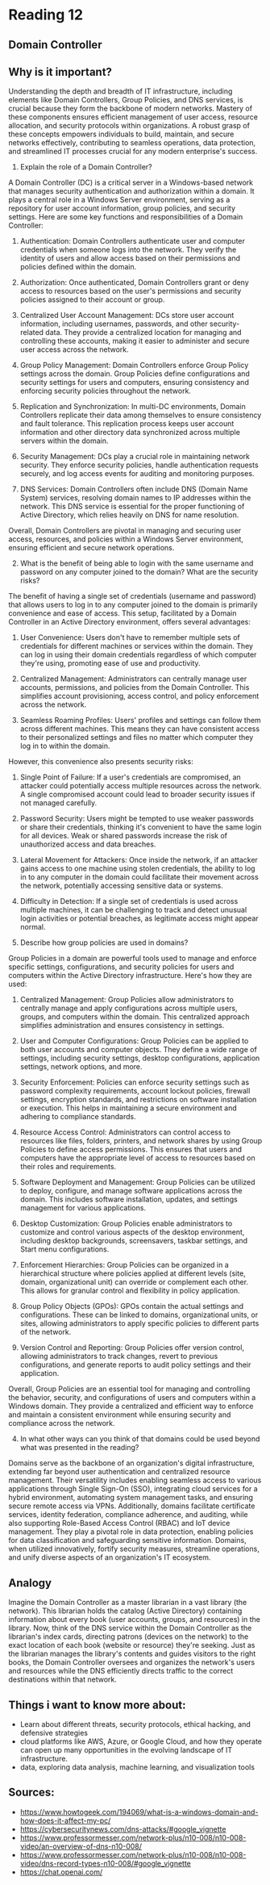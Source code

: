# Reading 12
## Domain Controller 

## Why is it important?

Understanding the depth and breadth of IT infrastructure, including elements like Domain Controllers, Group Policies, and DNS services, is crucial because they form the backbone of modern networks. Mastery of these components ensures efficient management of user access, resource allocation, and security protocols within organizations. A robust grasp of these concepts empowers individuals to build, maintain, and secure networks effectively, contributing to seamless operations, data protection, and streamlined IT processes crucial for any modern enterprise's success.

1. Explain the role of a Domain Controller?


A Domain Controller (DC) is a critical server in a Windows-based network that manages security authentication and authorization within a domain. It plays a central role in a Windows Server environment, serving as a repository for user account information, group policies, and security settings. Here are some key functions and responsibilities of a Domain Controller:

1. Authentication: Domain Controllers authenticate user and computer credentials when someone logs into the network. They verify the identity of users and allow access based on their permissions and policies defined within the domain.

2. Authorization: Once authenticated, Domain Controllers grant or deny access to resources based on the user's permissions and security policies assigned to their account or group.

3. Centralized User Account Management: DCs store user account information, including usernames, passwords, and other security-related data. They provide a centralized location for managing and controlling these accounts, making it easier to administer and secure user access across the network.

4. Group Policy Management: Domain Controllers enforce Group Policy settings across the domain. Group Policies define configurations and security settings for users and computers, ensuring consistency and enforcing security policies throughout the network.

5. Replication and Synchronization: In multi-DC environments, Domain Controllers replicate their data among themselves to ensure consistency and fault tolerance. This replication process keeps user account information and other directory data synchronized across multiple servers within the domain.

6. Security Management: DCs play a crucial role in maintaining network security. They enforce security policies, handle authentication requests securely, and log access events for auditing and monitoring purposes.

7. DNS Services: Domain Controllers often include DNS (Domain Name System) services, resolving domain names to IP addresses within the network. This DNS service is essential for the proper functioning of Active Directory, which relies heavily on DNS for name resolution.

Overall, Domain Controllers are pivotal in managing and securing user access, resources, and policies within a Windows Server environment, ensuring efficient and secure network operations.


2. What is the benefit of being able to login with the same username and password on any computer joined to the domain? What are the security risks?


The benefit of having a single set of credentials (username and password) that allows users to log in to any computer joined to the domain is primarily convenience and ease of access. This setup, facilitated by a Domain Controller in an Active Directory environment, offers several advantages:

1. User Convenience: Users don't have to remember multiple sets of credentials for different machines or services within the domain. They can log in using their domain credentials regardless of which computer they're using, promoting ease of use and productivity.

2. Centralized Management: Administrators can centrally manage user accounts, permissions, and policies from the Domain Controller. This simplifies account provisioning, access control, and policy enforcement across the network.

3. Seamless Roaming Profiles: Users' profiles and settings can follow them across different machines. This means they can have consistent access to their personalized settings and files no matter which computer they log in to within the domain.

However, this convenience also presents security risks:

1. Single Point of Failure: If a user's credentials are compromised, an attacker could potentially access multiple resources across the network. A single compromised account could lead to broader security issues if not managed carefully.

2. Password Security: Users might be tempted to use weaker passwords or share their credentials, thinking it's convenient to have the same login for all devices. Weak or shared passwords increase the risk of unauthorized access and data breaches.

3. Lateral Movement for Attackers: Once inside the network, if an attacker gains access to one machine using stolen credentials, the ability to log in to any computer in the domain could facilitate their movement across the network, potentially accessing sensitive data or systems.

4. Difficulty in Detection: If a single set of credentials is used across multiple machines, it can be challenging to track and detect unusual login activities or potential breaches, as legitimate access might appear normal.

3. Describe how group policies are used in domains?


Group Policies in a domain are powerful tools used to manage and enforce specific settings, configurations, and security policies for users and computers within the Active Directory infrastructure. Here's how they are used:

1. Centralized Management: Group Policies allow administrators to centrally manage and apply configurations across multiple users, groups, and computers within the domain. This centralized approach simplifies administration and ensures consistency in settings.

2. User and Computer Configurations: Group Policies can be applied to both user accounts and computer objects. They define a wide range of settings, including security settings, desktop configurations, application settings, network options, and more.

3. Security Enforcement: Policies can enforce security settings such as password complexity requirements, account lockout policies, firewall settings, encryption standards, and restrictions on software installation or execution. This helps in maintaining a secure environment and adhering to compliance standards.

4. Resource Access Control: Administrators can control access to resources like files, folders, printers, and network shares by using Group Policies to define access permissions. This ensures that users and computers have the appropriate level of access to resources based on their roles and requirements.

5. Software Deployment and Management: Group Policies can be utilized to deploy, configure, and manage software applications across the domain. This includes software installation, updates, and settings management for various applications.

6. Desktop Customization: Group Policies enable administrators to customize and control various aspects of the desktop environment, including desktop backgrounds, screensavers, taskbar settings, and Start menu configurations.

7. Enforcement Hierarchies: Group Policies can be organized in a hierarchical structure where policies applied at different levels (site, domain, organizational unit) can override or complement each other. This allows for granular control and flexibility in policy application.

8. Group Policy Objects (GPOs): GPOs contain the actual settings and configurations. These can be linked to domains, organizational units, or sites, allowing administrators to apply specific policies to different parts of the network.

9. Version Control and Reporting: Group Policies offer version control, allowing administrators to track changes, revert to previous configurations, and generate reports to audit policy settings and their application.

Overall, Group Policies are an essential tool for managing and controlling the behavior, security, and configurations of users and computers within a Windows domain. They provide a centralized and efficient way to enforce and maintain a consistent environment while ensuring security and compliance across the network.

4. In what other ways can you think of that domains could be used beyond what was presented in the reading?

Domains serve as the backbone of an organization's digital infrastructure, extending far beyond user authentication and centralized resource management. Their versatility includes enabling seamless access to various applications through Single Sign-On (SSO), integrating cloud services for a hybrid environment, automating system management tasks, and ensuring secure remote access via VPNs. Additionally, domains facilitate certificate services, identity federation, compliance adherence, and auditing, while also supporting Role-Based Access Control (RBAC) and IoT device management. They play a pivotal role in data protection, enabling policies for data classification and safeguarding sensitive information. Domains, when utilized innovatively, fortify security measures, streamline operations, and unify diverse aspects of an organization's IT ecosystem.

## Analogy


Imagine the Domain Controller as a master librarian in a vast library (the network). This librarian holds the catalog (Active Directory) containing information about every book (user accounts, groups, and resources) in the library. Now, think of the DNS service within the Domain Controller as the librarian's index cards, directing patrons (devices on the network) to the exact location of each book (website or resource) they're seeking. Just as the librarian manages the library's contents and guides visitors to the right books, the Domain Controller oversees and organizes the network's users and resources while the DNS efficiently directs traffic to the correct destinations within that network.

## Things i want to know more about:

- Learn about different threats, security protocols, ethical hacking, and defensive strategies
- cloud platforms like AWS, Azure, or Google Cloud, and how they operate can open up many opportunities in the evolving landscape of IT infrastructure.
- data, exploring data analysis, machine learning, and visualization tools

## Sources:
- https://www.howtogeek.com/194069/what-is-a-windows-domain-and-how-does-it-affect-my-pc/
- https://cybersecuritynews.com/dns-attacks/#google_vignette
- https://www.professormesser.com/network-plus/n10-008/n10-008-video/an-overview-of-dns-n10-008/
- https://www.professormesser.com/network-plus/n10-008/n10-008-video/dns-record-types-n10-008/#google_vignette
- https://chat.openai.com/
